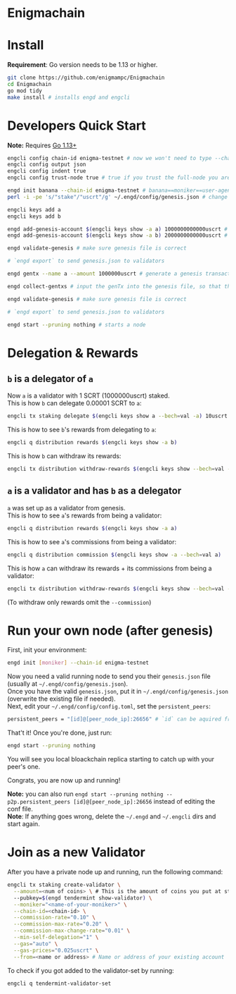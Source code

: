 # Enigmachain

# Install

**Requirement**: Go version needs to be 1.13 or higher.

```bash
git clone https://github.com/enigmampc/Enigmachain
cd Enigmachain
go mod tidy
make install # installs engd and engcli
```

# Developers Quick Start

**Note:** Requires [Go 1.13+](https://golang.org/dl/)

```bash
engcli config chain-id enigma-testnet # now we won't need to type --chain-id enigma-testnet every time
engcli config output json
engcli config indent true
engcli config trust-node true # true if you trust the full-node you are connecting to, false otherwise

engd init banana --chain-id enigma-testnet # banana==moniker==user-agent of this node
perl -i -pe 's/"stake"/"uscrt"/g' ~/.engd/config/genesis.json # change the default staking denom from stake to uscrt

engcli keys add a
engcli keys add b

engd add-genesis-account $(engcli keys show -a a) 1000000000000uscrt # 1 SCRT == 10^6 uSCRT
engd add-genesis-account $(engcli keys show -a b) 2000000000000uscrt # 1 SCRT == 10^6 uSCRT

engd validate-genesis # make sure genesis file is correct

# `engd export` to send genesis.json to validators

engd gentx --name a --amount 1000000uscrt # generate a genesis transaction - this makes a a validator on genesis which stakes 1000000uscrt (1 SCRT)

engd collect-gentxs # input the genTx into the genesis file, so that the chain is aware of the validators

engd validate-genesis # make sure genesis file is correct

# `engd export` to send genesis.json to validators

engd start --pruning nothing # starts a node
```

# Delegation & Rewards

## `b` is a delegator of `a`

Now `a` is a validator with 1 SCRT (1000000uscrt) staked.  
This is how `b` can delegate 0.00001 SCRT to `a`:

```bash
engcli tx staking delegate $(engcli keys show a --bech=val -a) 10uscrt --from b
```

This is how to see `b`'s rewards from delegating to `a`:

```bash
engcli q distribution rewards $(engcli keys show -a b)
```

This is how `b` can withdraw its rewards:

```bash
engcli tx distribution withdraw-rewards $(engcli keys show --bech=val -a a) --from b
```

## `a` is a validator and has `b` as a delegator

`a` was set up as a validator from genesis.  
This is how to see `a`'s rewards from being a validator:

```bash
engcli q distribution rewards $(engcli keys show -a a)
```

This is how to see `a`'s commissions from being a validator:

```bash
engcli q distribution commission $(engcli keys show -a --bech=val a)
```

This is how `a` can withdraw its rewards + its commissions from being a validator:

```bash
engcli tx distribution withdraw-rewards $(engcli keys show --bech=val -a a) --from a --commission
```

(To withdraw only rewards omit the `--commission`)

# Run your own node (after genesis)

First, init your environment:

```bash
engd init [moniker] --chain-id enigma-testnet
```

Now you need a valid running node to send you their `genesis.json` file (usually at `~/.engd/config/genesis.json`).  
Once you have the valid `genesis.json`, put it in `~/.engd/config/genesis.json` (overwrite the existing file if needed).  
Next, edit your `~/.engd/config/config.toml`, set the `persistent_peers`:

```bash
persistent_peers = "[id]@[peer_node_ip]:26656" # `id` can be aquired from your first peer by running `engcli status`
```

That't it! Once you're done, just run:

```bash
engd start --pruning nothing
```

You will see you local bloackchain replica starting to catch up with your peer's one.

Congrats, you are now up and running!

**Note:** you can also run `engd start --pruning nothing --p2p.persistent_peers [id]@[peer_node_ip]:26656` instead of editing the conf file.  
**Note**: If anything goes wrong, delete the `~/.engd` and `~/.engcli` dirs and start again.

# Join as a new Validator

After you have a private node up and running, run the following command:

```bash
engcli tx staking create-validator \
  --amount=<num of coins> \ # This is the amount of coins you put at stake. i.e. 100000uscrt
  --pubkey=$(engd tendermint show-validator) \
  --moniker="<name-of-your-moniker>" \
  --chain-id=<chain-id> \
  --commission-rate="0.10" \
  --commission-max-rate="0.20" \
  --commission-max-change-rate="0.01" \
  --min-self-delegation="1" \
  --gas="auto" \
  --gas-prices="0.025uscrt" \
  --from=<name or address> # Name or address of your existing account
```

To check if you got added to the validator-set by running:

```bash
engcli q tendermint-validator-set
```

